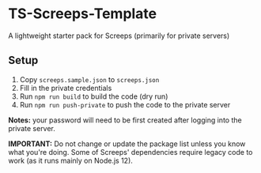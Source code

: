 # TS-Screeps-Template

A lightweight starter pack for Screeps (primarily for private servers)

## Setup

1. Copy `screeps.sample.json` to `screeps.json`
2. Fill in the private credentials
3. Run `npm run build` to build the code (dry run)
4. Run `npm run push-private` to push the code to the private server

**Notes:** your password will need to be first created after logging into the private server.

**IMPORTANT:** Do not change or update the package list unless you know what you're doing. Some of Screeps' dependencies require legacy code to work (as it runs mainly on Node.js 12).
